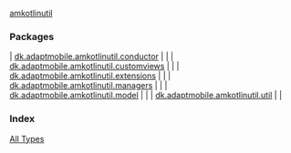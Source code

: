 [amkotlinutil](./index.md)

### Packages

| [dk.adaptmobile.amkotlinutil.conductor](dk.adaptmobile.amkotlinutil.conductor/index.md) |  |
| [dk.adaptmobile.amkotlinutil.customviews](dk.adaptmobile.amkotlinutil.customviews/index.md) |  |
| [dk.adaptmobile.amkotlinutil.extensions](dk.adaptmobile.amkotlinutil.extensions/index.md) |  |
| [dk.adaptmobile.amkotlinutil.managers](dk.adaptmobile.amkotlinutil.managers/index.md) |  |
| [dk.adaptmobile.amkotlinutil.model](dk.adaptmobile.amkotlinutil.model/index.md) |  |
| [dk.adaptmobile.amkotlinutil.util](dk.adaptmobile.amkotlinutil.util/index.md) |  |

### Index

[All Types](alltypes/index.md)